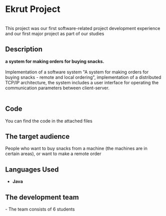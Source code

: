 <h1>Ekrut Project</h1>
<br> This project was our first  software-related project development experience and our first major project as part of our studies



<h2>Description</h2>
<b>a system for making orders for buying snacks.
</b>
<br />
<br />
Implementation of a software system "A system for making orders for buying snacks - remote and local ordering", implementation of a distributed TCP/IP architecture, the system includes a user interface for operating the communication parameters between client-server.
<br />
<br />

<h2> Code</h2>
  You can find the code in the attached files
<h2>The target audience</h2>

People who want to buy snacks from a machine (the machines are in certain areas), or want to make a remote order
<h2>Languages Used</h2>

- <b>Java </b>
<h2>The development team</h2>
- The team consists of 6 students








<!--
 ```diff
- text in red
+ text in green
! text in orange
# text in gray
@@ text in purple (and bold)@@
```
--!>
